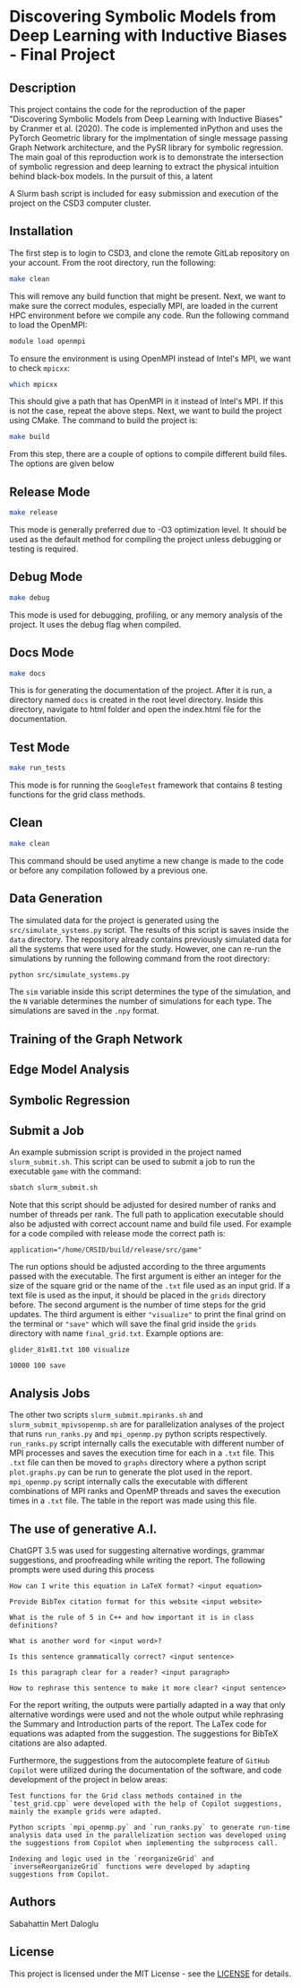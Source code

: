 # Discovering Symbolic Models from Deep Learning with Inductive Biases - Final Project

## Description

This project contains the code for the reproduction of the paper "Discovering Symbolic Models from Deep Learning with Inductive Biases" by Cranmer et al. (2020). The code is implemented inPython and uses the PyTorch Geometric library for the implmentation of single message passing Graph Network architecture, and the PySR library for symbolic regression. The main goal of this reproduction work is to demonstrate the intersection of symbolic regression and deep learning to extract the physical intuition behind black-box models. In the pursuit of this, a latent  

A Slurm bash script is included for easy submission and execution of the project on the CSD3 computer cluster.

## Installation
The first step is to login to CSD3, and clone the remote GitLab repository on your account. From the root directory, run the following:

```bash
make clean
```
This will remove any build function that might be present. Next, we want to make sure the correct modules, especially MPI, are loaded in the current HPC environment before we compile any code. Run the following command to load the OpenMPI:

```bash
module load openmpi
```
To ensure the environment is using OpenMPI instead of Intel's MPI, we want to check `mpicxx`:

```bash
which mpicxx
```

This should give a path that has OpenMPI in it instead of Intel's MPI. If this is not the case, repeat the above steps. Next, we want to build the project using CMake. The command to build the project is:

```bash
make build
```
From this step, there are a couple of options to compile different build files. The options are given below

## Release Mode

```bash
make release
```
This mode is generally preferred due to -O3 optimization level. It should be used as the default method for compiling the project unless debugging or testing is required.

## Debug Mode

```bash
make debug
```
This mode is used for debugging, profiling, or any memory analysis of the project. It uses the debug flag when compiled.

## Docs Mode
```bash
make docs
```
This is for generating the documentation of the project. After it is run, a directory named `docs` is created in the root level directory. Inside this directory, navigate to html folder and open the index.html file for the documentation.

## Test Mode
```bash
make run_tests
```
This mode is for running the `GoogleTest` framework that contains 8 testing functions for the grid class methods.

## Clean
```bash
make clean
```
This command should be used anytime a new change is made to the code or before any compilation followed by a previous one.


## Data Generation

The simulated data for the project is generated using the `src/simulate_systems.py` script. The results of this script is saves inside the `data` directory. The repository already contains previously simulated data for all the systems that were used for the study. However, one can re-run the simulations by running the following command from the root directory:

```bash
python src/simulate_systems.py
```

The `sim` variable inside this script determines the type of the simulation, and the `N` variable determines the number of simulations for each type. The simulations are saved in the `.npy` format.

## Training of the Graph Network

## Edge Model Analysis

## Symbolic Regression




## Submit a Job
An example submission script is provided in the project named `slurm_submit.sh`. This script can be used to submit a job to run the executable `game` with the command:

```bash
sbatch slurm_submit.sh
```
Note that this script should be adjusted for desired number of ranks and number of threads per rank. The full path to application executable should also be adjusted with correct account name and build file used. For example for a code compiled with release mode the correct path is:

`application="/home/CRSID/build/release/src/game"`

The run options should be adjusted according to the three arguments passed with the executable. The first argument is either an integer for the size of the square grid or the name of the `.txt` file used as an input grid. If a text file is used as the input, it should be placed in the `grids` directory before. The second argument is the number of time steps for the grid updates. The third argument is either `"visualize"` to print the final grind on the terminal or `"save"` which will save the final grid inside the `grids` directory with name `final_grid.txt`. Example options are:

```
glider_81x81.txt 100 visualize
```
```
10000 100 save
```




## Analysis Jobs
The other two scripts `slurm_submit.mpiranks.sh` and `slurm_submit_mpivsopenmp.sh` are for parallelization analyses of the project that runs `run_ranks.py` and `mpi_openmp.py` python scripts respectively. `run_ranks.py` script internally calls the executable with different number of MPI processes and saves the execution time for each in a `.txt` file. This `.txt` file can then be moved to `graphs` directory where a python script `plot.graphs.py` can be run to generate the plot used in the report. 
`mpi_openmp.py` script internally calls the executable with different combinations of MPI ranks and OpenMP threads and saves the execution times in a `.txt` file. The table in the report was made using this file.



## The use of generative A.I.

ChatGPT 3.5 was used for suggesting alternative wordings, grammar suggestions, and proofreading while writing the report. The following prompts were used during this process

```
How can I write this equation in LaTeX format? <input equation>
```
```
Provide BibTex citation format for this website <input website>
```
```
What is the rule of 5 in C++ and how important it is in class definitions?
```
```
What is another word for <input word>?
```
```
Is this sentence grammatically correct? <input sentence>
```
```
Is this paragraph clear for a reader? <input paragraph>
```
```
How to rephrase this sentence to make it more clear? <input sentence>
```
For the report writing, the outputs were partially adapted in a way that only alternative wordings were used and not the whole output while rephrasing the Summary and Introduction parts of the report. The LaTex code for equations was adapted from the suggestion. The suggestions for BibTeX citations are also adapted. 

Furthermore, the suggestions from the autocomplete feature of `GitHub Copilot` were utilized during the documentation of the software, and code development of the project in below areas:


```
Test functions for the Grid class methods contained in the `test_grid.cpp` were developed with the help of Copilot suggestions, mainly the example grids were adapted.
```
```
Python scripts `mpi_openmp.py` and `run_ranks.py` to generate run-time analysis data used in the parallelization section was developed using the suggestions from Copilot when implementing the subprocess call.
```

```
Indexing and logic used in the `reorganizeGrid` and `inverseReorganizeGrid` functions were developed by adapting suggestions from Copilot.
```

## Authors
Sabahattin Mert Daloglu

## License
This project is licensed under the MIT License - see the [LICENSE](LICENSE) for details.
